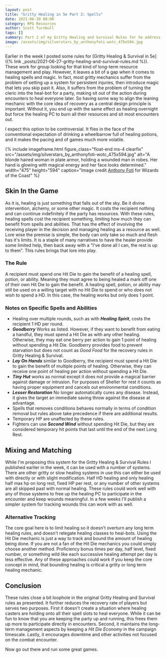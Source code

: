 ```yaml
---
layout: post
title: "Gritty Healing in 5e Part 2: Spells"
date: 2021-06-30 08:00
category: RPG Resources
author: Scott Turnbull
tags: []
summary: Part 2 of my Gritty Healing and Survival Rules for 5e address mechanics for spells and potions.
image: /assets/img/silverstars_by_anthonyfoti-wotc_475x594.jpg
---
```


Earlier in the week I posted some rules for [Gritty Healing & Survival in 5e]({% link _posts/2021-06-27-gritty-healing-and-survival-rules.md %}). These work for group looking for that kind of long-term resource management and play. However, it leaves a bit of a gap when it comes to healing spells and magic.  In fact, most gritty mechanics suffer from the problem of setting up a system for persistent injuries, then introduce magic that lets you skip past it. Also, it suffers from the problem of turning the cleric into the heal-bot for a party, making sit out of the action during encounters to heal everyone later. So having some way to align the leaning mechanic with the core idea of recovery as a central design principle is important. Without it, you end up with the same effect as healing overnight but force the healing PC to burn all their resources and sit most encounters out.

I expect this option to be controversial. It flies in the face of the conventional expectation of drinking a wheelbarrow full of healing potions, and it makes the pacing and of games much more volatile.  

{% include imageframe.html
  figure_class="float-end ms-4 clearfix"
  src="/assets/img/silverstars_by_anthonyfoti-wotc_475x594.jpg"
  alt="A blonde haired woman in plate armor, holding a wounded man in robes.  Her hand is glowing with magical energy and her face looks determined."
  width="475" height="594"
  caption="Image credit <a href='https://www.deviantart.com/anthonyfoti/' target='_blank'>Anthony Foti</a> for Wizards of the Coast"
 %}

## Skin In the Game
As it is, healing is just something that falls out of the sky. Be it divine intervention, alchemy, or some other magic.  It costs the recipient nothing and can continue indefinitely if the party has resources. With these rules, healing spells cost the recipient something, limiting how much they can benefit from spells and abilities. That has the effect of involving the receiving player in the decision and managing healing as a resource as well.  Lore wise the premise is simple, the body can only take so much and flesh has it's limits.  It is a staple of many narratives to have the healer provide some limited help, then back away with a "I've done all I can, the rest is up to them".  This rules brings that lore into play.

### The Rule
A recipient must spend one Hit Die to gain the benefit of a healing spell, potion, or ability. Meaning they must agree to being healed a mark off one of their own Hit Die to gain the benefit. A healing spell, potion, or ability may still be used on a willing target with no Hit Die to spend or who does not wish to spend a HD.  In this case, the healing works but only does 1 point.

### Notes on Specific Spells and Abilities

* Healing over multiple rounds, such as with ***Healing Spirit***, costs the recipient 1 HD per round.
* ***Goodberry*** Works as listed.  However, if they want to benefit from eating a handful, they must spend a Hit Die as with any other healing.  Otherwise, they may eat one berry per action to gain 1 point of healing without spending a Hit Die. Goodberry provides food to prevent starvation but does not count as *Good Food* for the recovery rules in Gritty Healing & Survival.
* ***Lay On Hands*** similar to Goodberry, the recipient must spend a Hit Die to gain the benefit of multiple points of healing.  Otherwise, they can receive one point of healing per action without spending a Hit Die.
* ***Tiny Hut*** works as normal except it does not provide a magical barrier against damage or intrusion. For purposes of Shelter for rest it counts as having proper equipment and cancels out environmental conditions.  
* ***Lesser Restoration*** No longer automatically cures any disease. Instead, it gives the target an immediate saving throw against the disease at advantage. 
* Spells that removes conditions behaves normally in terms of condition removal but rules above take precedence if there are additional results.
* Temporary HP are unaffected by these rules.
* Fighters can use ***Second Wind*** without spending Hit Die, but they are considered temporary hit points that last until the end of the next Long Rest.

## Mixing and Matching
While I'm proposing this system for the Gritty Healing & Survival Rules I published earlier in the week, it can be used with a number of systems. There are other gritty or slow healing systems in use this can either be used with directly or with slight modification.  Half HD healing and only healing half max hp on long rest, fixed HP per rest, or any number of other systems are all skipped past with normal healing.  These rules could work well with any of those systems to free up the healing PC to participate in the encounter and keep wounds meaningful. In a few weeks I'll publish a simpler system for tracking wounds this can work with as well.

### Alternative Tracking
The core goal here is to limit healing so it doesn't overturn any long term healing rules, and doesn't relegate healing classes to heal-bots. Using the Hit Die mechanic is just a way to track and bound the amount of healing being done.  If you are not a fan of the Hit Die mechanics you could simply choose another method. Proficiency bonus times per day, half level, fixed number, or something wild like each successive healing attempt per day is less effective.  Any of these approaches could work if you keep the core concept in mind, that bounding healing is critical a gritty or long term healing mechanic.

## Conclusion
These rules close a bit loophole in the original Gritty Healing and Survival rules as presented.  It further reduces the recovery rate of players but serves two purposes. First it doesn't create a situation where healing casters are holding onto all their spell slots to heal everyone. While it can be fun to know that you are keeping the party up and running, this frees them up more to participate directly in encounters. Second, it maintains the long-term management aspects by keeping a *Hit Die Economy* in the campaign timescale. Lastly, it encourages downtime and other activities not focused on the combat encounter.

Now go out there and run some great games.
